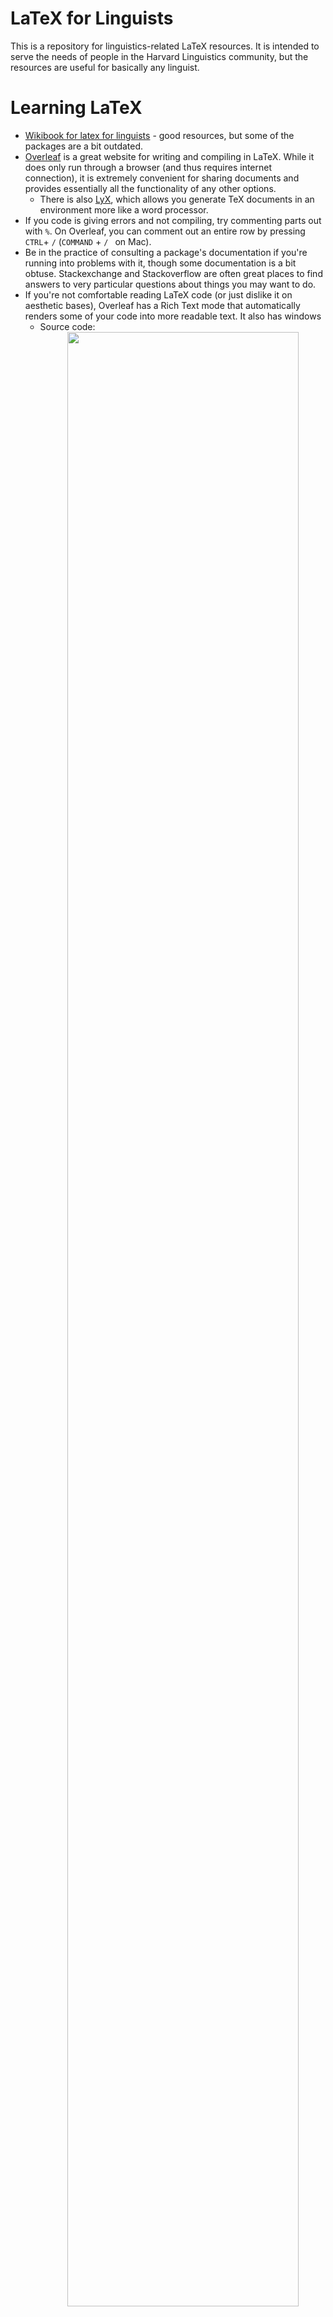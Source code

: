 # LaTeX for Linguists

This is a repository for linguistics-related LaTeX resources.  It is intended to serve the needs of people in the Harvard Linguistics community, but the resources are useful for basically any linguist.

<!-- [Examples of essential functions](/ExampleFiles/exampleFiles.md) -->

# Learning LaTeX

* [Wikibook for latex for linguists](https://en.wikibooks.org/wiki/LaTeX/Linguistics) - good resources, but some of the packages are a bit outdated.
* [Overleaf](https://www.overleaf.com/) is a great website for writing and compiling in LaTeX.  While it does only run through a browser (and thus requires internet connection), it is extremely convenient for sharing documents and provides essentially all the functionality of any other options.
    * There is also [LyX](https://www.lyx.org/), which allows you generate TeX documents in an environment more like a word processor.
* If you code is giving errors and not compiling, try commenting parts out with ```%```.  On Overleaf, you can comment out an entire row by pressing ```CTRL```+ ```/``` (```COMMAND``` + ```/ ``` on Mac).
* Be in the practice of consulting a package's documentation if you're running into problems with it, though some documentation is a bit obtuse.  Stackexchange and Stackoverflow are often great places to find answers to very particular questions about things you may want to do.
* If you're not comfortable reading LaTeX code (or just dislike it on aesthetic bases), Overleaf has a Rich Text mode that automatically renders some of your code into more readable text.  It also has windows
    * Source code:<br><center><img src="ExampleFiles/Images/source.png" style="width:90%;height:90%"/></center>
    * Rich text:<br><center><img src="ExampleFiles/Images/richText.png" style="width:90%;height:90%"/></center>


# Very useful tools and things

* [Table generator](https://www.tablesgenerator.com/) - Generates latex code for excel-style tables.
* [comphrehensive latex symbols list](http://tug.ctan.org/info/symbols/comprehensive/symbols-a4.pdf)
* [detexify](https://detexify.kirelabs.org/classify.html) - You draw the symbol and it tells you which package you can get it in, and its command.
* [Kevin's OT table generator](https://meluhha.com/tabular/)
* [tipa codes](https://jon.dehdari.org/tutorials/tipachart_mod.pdf) - Most of the codes for the IPA package ```tipa``` that you can invoke in ```\textipa{}```.
* [Semantics and Pragmatics stylesheet for reference](/ExampleFiles/BibliographyStylesheets/spbasic.bst) - works for ```natbib``` (possibly ```bibtex```?)

# Sample Files

* 2022 LaTeX workshop - linguex, IPA, some symbols, Forest [[PDF](/ExampleFiles/2022_Workshop_linguex_ipa_diacritics_trees_tableaux.pdf), [TeX](/ExampleFiles/2022_Workshop_linguex_ipa_diacritics_trees_tableaux.tex)]
* Basic slides, showing how to do transitions [[PDF](/ExampleFiles/slides.pdf), [TeX](/ExampleFiles/slides.tex)]
* Advanced tables [[PDF](/ExampleFiles/NiceFiguresAndTables.pdf)), [TeX](/ExampleFiles/NiceFiguresAndTables.tex)]

## Abstracts

* Kirby, Ian. 2022. Pre-exhaustification Creates Multifunctionality: Evidence from Tuvan *-daa*. (WCCFL). [[PDF](/ExampleFiles/Kirby%20WCCFL%202022%20Abstract.pdf),  [TeX](/ExampleFiles/Kirby%20WCCFL%202022%20Abstract.tex)]
* Ross, Hayley. 2022. Quantifiying weak and strong crossover for *wh*-crossover and proper names. (SuB). [[PDF](/ExampleFiles/SuB_Abstract_Crossover.pdf), [TeX](/ExampleFiles/SuB_Abstract_Crossover.tex)]

## Sample handouts

* Ross, Hayley. Handout 10 function application [[PDF](/ExampleFiles/Handout%2010-Function%20Application-FilledOut.tex), [TeX](/ExampleFiles/Handout%2010-Function%20Application-FilledOut.tex)]


## Posters

* Ross, Hayley. 2022. Impliciations of the Danish definiteness alternation for concord in Nanosyntax. (SinFonIJA). [[PDF](/ExampleFiles/SinFonIJAPosterNanosyntax.pdf)], [TeX](/ExampleFiles/SinfonIJAPosterNanosyntax.tex)]

## Slides

* Basic linguistics slides, with transitions. [[PDF](/ExampleFiles/slides.pdf), [TeX](/ExampleFiles/slides.tex)]
* Ross, Hayley. 2021. Implications of the Danish definiteness alternation for concord in Nanosyntax. (SinFonIJA) [[PDF](/ExampleFiles/SinFonIJALightningTalkImplicationsDanishNanosyntax.pdf), [TeX](/ExampleFiles/SinFonIJALightningTalkImplicationsDanishNanosyntax.tex)]


# Packages and basic linguistics conventions

There are a lot of packages that are useful, if not necessary, for linguistics.  The great thing about LaTeX is that there are a lot of things to choose from, so if you don't like how one package works, you can try another one.

Some packages do something very small (e.g. give you one command), while others provide a lot (e.g. ```\usepackage{tikz}```, which allows you draw complex figures).

What follows are some of what we think of as the most packages for linguists, broken up into fields and task-specific.

## General packages

* ```\usepackage{soul}``` - gives you ```\st{}``` (for striking through text), ```\ul{}``` (for underlining text)
* ```\usepackage{pifont}``` - lots of symbols
* ```\usepackage{dingbat}``` - Gives you dingbat symbols (e.g. the OT pointer finger)
* ```\usepackage{geometry}``` - lets you set the margins, e.g...
    ```
    \usepackage{geometry}
    \geometry{left=1in,right=1in,top=1in,bottom=1in} %1 inch margins all around
    ```
* ```\usepackage{setspace}``` - Allows you to change linespacing, e.g...
    ```
    \usepackage{setspace}
    \setstretch{1.15} %1.15 spacing
    \frenchspacing %If you type two spaces after period, only shows a single space.
    ```
* ```\usepackage{multicol}``` - gives you the ```multicol``` environment.  E.g. if I wanted to have two columns...
     ```
     \begin{multicols}{2}

        Whatever I type in this environment will be rendered in two columns!  Wow!  Be sure to include linebreaks before and after what you put in it!

     \end{multicols}
     ```
* ```\usepackage{hyperref}``` - Generates clickable links for ```\ref{}```, sections, URLs, as well as in-text citations ([Package documentation](https://mirror.las.iastate.edu/tex-archive/macros/latex/contrib/hyperref/doc/hyperref-doc.pdf), [Overleaf guide](https://www.overleaf.com/learn/latex/Hyperlinks), [wikibooks guide](https://en.wikibooks.org/wiki/LaTeX/Hyperlinks)).  Here is a very basic set of options to get you started:
    ```
    \usepackage{hyperref}
    \hypersetup{colorlinks=True,linkcolor=blue,citecolor=blue} %says "links appear in color.  linkcolor=blue makes in-document links blue, while citecolor=blue make in-text reference blue.
    ```
* ```\usepackage{fancyhdr}``` - Gives you really nice (fancy) headers and footers, as well as a lot of other functionality ([documentation](https://mirror.mwt.me/ctan/macros/latex/contrib/fancyhdr/fancyhdr.pdf), [Overleaf guide](https://www.overleaf.com/learn/latex/Headers_and_footers), [wikibooks guide](https://en.wikibooks.org/wiki/LaTeX/Customizing_Page_Headers_and_Footers)).  Here's something to get you started:
    ```
    \usepackage{fancyhdr}
    \pagestyle{fancy}
    \rhead{Top right margin}
    \lhead{Top left margin}
    ```
* ```\usepackage{slashbox}``` - gives you ```\backslashbox{}{}``` for tabular environments (so you can label the rows and columns).
* ```\usepackage{arydshln} ``` Gives you ```\hdashline```, a dashlined (e.g. for tabulars)
* ```\usepackage{longtable}``` -Provides environments ```longtable```, which is a tabular environments that can span multiple pages.


## Glossing packages

There are three main glossing packages.  In order of difficulty, they are: ```gb4e``` ([documentation](https://ctan.math.illinois.edu/macros/latex/contrib/gb4e/gb4e-doc.pdf)), ```linguex``` ([documentation](https://texdoc.org/serve/linguex-doc.pdf/0)), and ```expex``` ([documentation](https://ctan.mirrors.hoobly.com/macros/generic/expex/expex-doc.pdf)).  **NOTE:** Do not declare more than one glossing packages in your preamble!


Let's examine how to write the following simple examples:

![](/ExampleFiles/Images/glosses.png)




### gb4e

[PDF](/ExampleFiles/SinglePackageExamples/gb4e.pdf), [TeX](/ExampleFiles/SinglePackageExamples/gb4e.tex)

<details>
<summary>
Code
</summary>

```

\documentclass{article}

\usepackage{gb4e}

\begin{document}


Consider the following sentence

\begin{exe}
\ex\label{ex:first} This is a sentence
\ex
    \begin{xlist}
    \ex[*]{Sentence a}
    \ex[\#]{Sentence b}
    \ex[]{Sentence c}
    \end{xlist}

\end{exe}

Shiny glosses!  I can refer to example (\ref{ex:first}) like this. %Have to put \ref{} in parentheses

Example (\ref{ex:Turkish}) is a nice sentence in Turkish.


\begin{exe}
    \ex\label{ex:Turkish}
        \gll 
       Öğretmen-ler öğrenci-ler-e iki kitap ok-ut-tu.\\
       teacher-{\sc pl.nom} student-{\sc pl-acc} two book read-{\sc caus-pst}\\ %Do not forget line breaks!
        `The teacher made the students read two books..'
\end{exe}

\end{document}

```
</details>
<br>




### linguex

[PDF](/ExampleFiles/SinglePackageExamples/linguex.pdf), [TeX](/ExampleFiles/SinglePackageExamples/linguex.tex)

<details>
<summary> 
Code
</summary>

```
\documentclass{article}
\usepackage[utf8]{inputenc}

\usepackage{linguex}

\begin{document}

Consider the following sentence:

\ex.This is a sentence \label{ex:first}\\

\ex.\a.*Sentence a %Do not put space b/w judgment symobl and the first word! 
    \b.\#Sentence b
    \b. Sentence c
    
Shiny glosses!  I can refer to example \ref{ex:first} like this. %Do not put parentheses around \ref{}

Example \ref{ex:Turkish} is a nice sentence in Turkish.

\exg.Öğretmen-ler öğrenci-ler-e iki kitap ok-ut-tu. \label{ex:Turkish}\\
       teacher-{\sc pl.nom} student-{\sc pl-acc} two book read-{\sc caus-pst}\\ %Do not forget line breaks!
        `The teacher made the students read two books..'



\end{document}

```

</details>
<br>

Other examples of ```linguex``` can be found in the Handout for the 2022 LaTeX workshop at Harvard [[PDF](/ExampleFiles/2022_Workshop_linguex_ipa_diacritics_trees_tableaux.pdf), [TeX](/ExampleFiles/2022_Workshop_linguex_ipa_diacritics_trees_tableaux.tex)]

### expex

[PDF](/ExampleFiles/SinglePackageExamples/expexExamples.pdf), [TeX](/ExampleFiles/SinglePackageExamples/expexExamples.tex)
<details><summary> 
Code
</summary>

```
\documentclass{article}

\usepackage{parskip} %For paragraph formatting
\usepackage{expex} % Linguistic examples & glosses

\lingset{everygla={},aboveglftskip=-0.5ex,aboveexskip=1ex,belowexskip=-1ex,Everyex={\parskip=0pt}} % Expex gloss configuration to work with parskip (removes unnecessary whitespace).  Also unitalicizes top line of gloss


\begin{document}


Consider the following sentence:

% This uses expex formatting - see http://mirrors.ibiblio.org/CTAN/macros/generic/expex/expex-doc.pdf
\ex This is a sentence \label{ex:first}
\xe
\pex~ % Use the tilde for consecutive examples to get better spacing
\a \ljudge{*} Sentence a
\a \ljudge{\#} Sentence b
\a Sentence c
\xe

Shiny glosses! I can refer to example (\ref{ex:first}) like this. %Requires you to have put a \label there.


Example (\ref{ex:Turkish}) is a nice sentence in Turkish.

\ex \label{ex:Turkish}
\begingl
\gla Öğretmen-ler öğrenci-ler-e iki kitap ok-ut-tu. //
\glb teacher-{\sc pl.nom} student-{\sc pl-acc} two book read-{\sc caus-pst}//
\glft `The teacher made the students read two books.'//
\endgl
\xe

\end{document}
```

</details>

Other examples:
* Handout 10 function application [PDF](/ExampleFiles/Handout%2010-Function%20Application-FilledOut.tex), [TeX](/ExampleFiles/Handout%2010-Function%20Application-FilledOut.tex)

## Diacritics and phonetic characters

### IPA

```\usepackage{tipa}``` is the gold standard for typing IPA ([tipa code table](https://jon.dehdari.org/tutorials/tipachart_mod.pdf))


## Semantics 

Undoubtably, all semanticists use these packages:

```
\usepackage{amsmath} %equations, matrices, etc
\usepackage{amssymb} %lots of math symbols
\usepackage{stmaryrd} %gives you things like tuple brackets <>
\usepackage{mathtools} %Additional mathy stuff
```

Other things that are more personal taste are the following:

```
\usepackage{mathastext} %prevents math mode from italicizing.
\usepackage{cancel} %Gives you the command \cancel{} for striking things out
```

## Trees

Like glosses, there are a lot of different tree packages.  The most straightforward is ```qtree```, which can be integrated into more advanced ```tikz``` functionality with ```\usepackage{tikz-qtree-compat}```.  For linguists, the most useful package is ```forest```, particularly ```\usepackage[linguistics]{forest}``` ([Documentation](https://mirrors.concertpass.com/tex-archive/graphics/pgf/contrib/forest/forest-doc.pdf))

* Examples of ```forest``` can be seen in handout from the 2022 LaTeX workshop [[PDF](/ExampleFiles/2022_Workshop_linguex_ipa_diacritics_trees_tableaux.pdf), [TeX](/ExampleFiles/2022_Workshop_linguex_ipa_diacritics_trees_tableaux.tex)]

# Useful macros

In the following code snippets, if any particular packages are required, they are included right before the macro is provided.

<hr>

Create a non-indented bullet point (command ```\strt```)
```
\newcommand{\strt}{\noindent $\bullet$ }
```

<hr>

```\xmark```, to match ```\checkmark``` 
```
\usepackage{pifont}
\newcommand{\xmark}{\ding{55} }
```

<hr>

Easier way to type angled tuple brackets.  (command ```\op{}{}```)

```
\usepackage{stmaryrd} %required for \langle, \rangle

\newcommand{\op}[2]{\ensuremath{\langle #1,#2\rangle}}
```

For example, to type ```<e, <e, t>>```, you would enter ```\op{e}{\op{e}{t}}``` instead of ```$\langle e, \langle e, t\rangle \rangle$```

<hr>

To put a right-justified thing to the right of a three-line gloss. (```\rcommentg{Whatever you want to the right)```

```
\newcommand{\rcommentg}[1]{\hfill\raisebox{1.9\baselineskip}[0pt][0pt]{#1}}

% Note that you may need to adjust the number in baselineskip depending on your font size!
```

Using ```linguex```, here is a demonstration.

```
\exg.Ich lieb-e dich\\
I love-{\sc pres.1sg} you.{\sc acc}\\
`I love you.' \rcommentg{(German)}
```
<hr>

```\mc{}{}{}``` and ```\mr{}{}{}```, condensed command for ```\multicolumn{}{}{}``` and ```\multirow{}{}{}```

```
\usepackage{multirow}
\newcommand{\mr}[3]{\multirow{#1}{#2}{#3}} % condensed version of \multirow{}{}{}
\newcommand{\mc}[3]{\multicolumn{#1}{#2}{#3}} %condensed version of \multicolumn{}{}{}
```

<hr>

For left, right, or center justified cells in a tabular which have a fixed width (with linebreaks for text that goes over the width).

```
\usepackage{array}
\newcolumntype{L}[1]{>{\raggedright\let\newline\\\arraybackslash\hspace{0pt}}m{#1}}
\newcolumntype{C}[1]{>{\centering\let\newline\\\arraybackslash\hspace{0pt}}m{#1}}
\newcolumntype{R}[1]{>{\raggedleft\let\newline\\\arraybackslash\hspace{0pt}}m{#1}}
```
For example, here's code for a table:

```
\begin{tabular}{| L{1in} | R{1in} | C{1in} |}
\hline Row 1 & row 2 & row 3 \\\hline 
Blah blah blah blah blah & yada yada yada yada & word word word word\\\hline      
\end{tabular}

```

